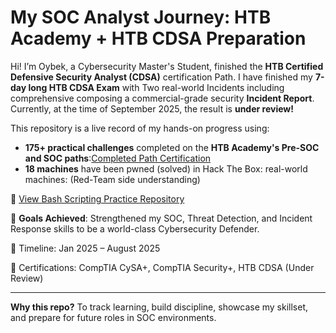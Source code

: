 # My SOC Analyst Journey: HTB Academy + HTB CDSA Preparation

Hi! I’m Oybek, a Cybersecurity Master's Student, finished the **HTB Certified Defensive Security Analyst (CDSA)** certification Path.
I have finished my **7-day long HTB CDSA Exam** with Two real-world Incidents including comprehensive composing a commercial-grade security **Incident Report**.
Currently, at the time of September 2025, the result is **under review!** 

This repository is a live record of my hands-on progress using:
- **175+ practical challenges** completed on the **HTB Academy's Pre-SOC and SOC paths**:[Completed Path Certification](https://shorturl.at/BA0WY)
- **18 machines** have been pwned (solved) in  Hack The Box: real-world machines: (Red-Team side understanding)

🔗 [View Bash Scripting Practice Repository](https://github.com/oybek-turaev-cyber/Bash-Scripting#)

🎯 **Goals Achieved**: Strengthened my SOC, Threat Detection, and Incident Response skills to be a world-class Cybersecurity Defender.

📅 Timeline: Jan 2025 – August 2025

📘 Certifications: CompTIA CySA+, CompTIA Security+, HTB CDSA (Under Review)

---
**Why this repo?**
To track learning, build discipline, showcase my skillset, and prepare for future roles in SOC environments.
